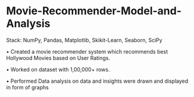 # Movie-Recommender-Model-and-Analysis

Stack: NumPy, Pandas, Matplotlib, Skikit-Learn, Seaborn, SciPy

• Created a movie recommender system which recommends best Hollywood
Movies based on User Ratings.

• Worked on dataset with 1,00,000+ rows.

• Performed Data analysis on data and insights were drawn and displayed in form
of graphs

